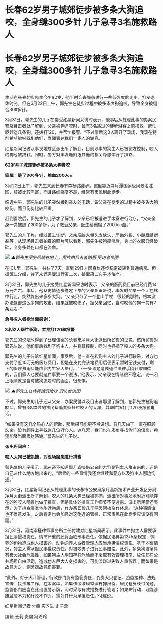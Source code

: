 # 长春62岁男子城郊徒步被多条大狗追咬，全身缝300多针 儿子急寻3名施救路人

# 长春62岁男子城郊徒步被多条大狗追咬，全身缝300多针 儿子急寻3名施救路人

生活在长春的郭先生今年62岁，他平时会去城郊进行一些低强度的徒步，打发退休时光。但在3月22日上午，郭先生在徒步过程中被多条大狗追咬，导致全身被缝合300多针。

3月31日，郭先生的儿子在接受红星新闻采访时表示，他事后从处理此事的办案民警及目击者处了解到，父亲被狗追咬时，曾有3名路过的徒步游客上前搭救，帮忙驱赶这几条狗，还拨打120，并帮忙报警。“不过事后这3人离开了现场，我现在特别希望能够找到他们，当面表达我们一家人的谢意。”

红星新闻记者从事发地辖区派出所了解到，目前涉事的狗主人已被警方控制，咬人的狗也被捕获。同时，警方对事发地附近其他的相关隐患进行了排查。

**62岁男子城郊徒步被多条大狗撕咬**

**家属：缝了300多针，输血2000cc**

3月22日上午，郭先生来到长春市森杨路徒步。这里靠近净月潭国家级风景名胜区，植被比较丰富，而且路线强度不高，经常有市民到此徒步。

临近中午，郭先生的儿子突然接到亲友的电话，说父亲在徒步的过程中被多条大狗咬伤，而且伤势比较严重。

赶到医院后，郭先生的儿子才了解到，父亲已经被送进手术室进行治疗，“父亲全身一共被缝了300多针，为了救治父亲，医生给他输了2000cc血。”

郭先生的儿子称，经过医生诊断，父亲后脑大量头皮缺失、牙齿外露、小腿跟腱断裂等。从现场目击者拍摄的照片可以看到，郭先生被狗撕咬后，身上的衣服已经破碎，全身多处伤口都在流血。

![](https://inews.gtimg.com/om_bt/On8h5pOAlHY_Xry56FHmBkq2YQK40Iv5gBU7sIC6JktYQAA/1000)
_▲郭先生受伤后躺在地上，图片由目击者拍摄 受访者供图_

在ICU里，郭先生一共住了7天，直到29日才因身体逐步稳定被转到普通病房。但据医生介绍，接下来还需要进行第二次，甚至第三次手术治疗。

3月31日，郭先生的儿子接受红星新闻采访时表示，父亲的医药费目前已经花费14万元左右。事后，他从伤情逐步稳定下来的父亲那里听说，事发时父亲一个人在林中行走，突然跑出来多条大狗。“父亲只带了一个登山手杖，很轻的那种，根本没办法抵御这么多狗的攻击，结果就被咬伤了。据父亲回忆，当时咬他的狗一共有7条左右。”

**急寻救人者欲当面感谢：**

**3名路人帮忙驱狗，并拨打120和报警**

郭先生的说法也得到了处理该案的长春市净月大街派出所民警的证实。该所民警对郭先生说，他们事后找到了狗主人，并将其控制，同时也抓捕了咬人的多条大狗。

郭先生的儿子告诉红星新闻，事发后，他一直在和狗主人的儿子进行联系，对方也支付了近10万元的医疗费用，但是在支付完该笔费用后便表示暂时无钱支付，剩下的医疗费用只能由郭先生家人垫付。“下一步肯定是要通过法律手段获取赔偿的，我们家人也要就这件事要一个说法。”他表示，父亲现在情绪很不稳定，说一闭上眼睛就是当时被狗追咬时的画面，很恐惧。

![](https://inews.gtimg.com/om_bt/OYEspVr2cfROWJFBucRZevnmDvB3pEM3ts3jXREee25DcAA/1000)
_▲郭先生在病房接受治疗 受访者供图_

不过，郭先生的儿子还从父亲、办案民警以及目击者那里了解到，在郭先生被狗追咬后，曾有3名路过的市民帮助其驱赶过咬人的大狗，并帮忙拨打了120及报警电话。

“如果没有这几个热心人的帮助，那后果可能更不堪设想。前几天由于一直在照顾父亲，没有顾得上寻找这几位好心人。这几天，我们也在发布寻找他们的信息，希望能够当面表达感谢。”郭先生的儿子说。

**派出所回应：**

**咬人大狗已被抓捕，对现场隐患进行排查**

郭先生的儿子表示，现在还不知道那几条咬伤父亲的大狗是狗主人放出来的，还是自己从什么地方跑出来的，“后续的一些事情我还会继续和警方以及狗主人那边沟通。”

3月31日，红星新闻记者从处理此事的长春市公安局净月高新技术产业开发区分局净月大街派出所了解到，咬人的几条大狗已经被抓捕，派出所对事发地附近可能存在的狗咬人隐患也做了排查，但是具体的排查工作细节不便透露。派出所民警还表示，为了排查事发地附近狗患，有办案民警几乎两天两夜没有休息。“这种事情谁也不愿意发生，之后肯定也会加强对这附近的管控，正常市民在此徒步应该没有问题。”

3月31日，河南泽槿律师事务所主任付建对红星新闻表示，此事件中狗主人需要承担民事侵权责任，情节严重的还将面临刑事责任。依据民法典第1245条规定，饲养的动物造成他人损害的，动物饲养人或者管理人应当承担侵权责任。基于本案情况，狗主人需承担民事侵权责任，对被咬男子进行民事赔偿。此外，多条狗流窜具有极大社会危害性，如果狗主人明知存在危险而不采取有效管理措施，放任其在公共场所自由活动，造成他人巨大人身损害的，可能涉嫌过失致人重伤罪；而如果是故意为之，则涉嫌故意伤害罪。

“此外，对于犬只管理，行政部门负有监管责任，负责犬只登记、疫苗接种、法规宣传、执法等工作。在本案中，如果该区域经常会有狗出没，居民也反映过问题，监管部门应当在此设置警示牌，同时采取有效措施进行管理；如果未行动，可能涉嫌监管不力和行政不作为，需对其行为承担责任。”付建说。

红星新闻记者 付垚 实习生 史子潇

编辑 张莉 责编 冯玲玲

